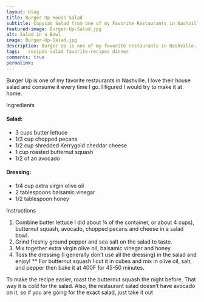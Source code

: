 ```yaml
---
layout: blog
title: Burger Up House Salad
subtitle: Copycat Salad from one of my Favorite Restaurants in Nashville
featured-image: Burger-Up-Salad.jpg
alt: Salad in a Bowl
image: Burger-Up-Salad.jpg
description: Burger Up is one of my favorite restaurants in Nashville. I love their house salad and consume it every time I go. I figured I would try to make it at home.
tags:   recipes salad favorite-recipes dinner
comments: true
permalink:
---
```

Burger Up is one of my favorite restaurants in Nashville. I love their house salad and consume it every time I go. I figured I would try to make it at home.

Ingredients

#### Salad:
* 3 cups butter lettuce
* 1/3 cup chopped pecans
* 1/2 cup shredded Kerrygold cheddar cheese
* 1 cup roasted butternut squash
* 1/2 of an avocado

#### Dressing:
* 1/4 cup extra virgin olive oil
* 2 tablespoons balsamic vinegar
* 1/2 tablespoon honey

Instructions
1. Combine butter lettuce I did about ¾ of the container, or about 4 cups), butternut squash, avocado, chopped pecans and cheese in a salad bowl.
2. Grind freshly ground pepper and sea salt on the salad to taste.
3. Mix together extra virgin olive oil, balsamic vinegar and honey.
4. Toss the dressing (I generally don’t use all the dressing) in the salad and enjoy! ** For butternut squash I cut it in cubes and mix in olive oil, salt, and pepper then bake it at 400F for 45-50 minutes.

To make the recipe easier, roast the butternut squash the night before. That way it is cold for the salad. Also, the restaurant salad doesn’t have avocado on it, so if you are going for the exact salad, just take it out
